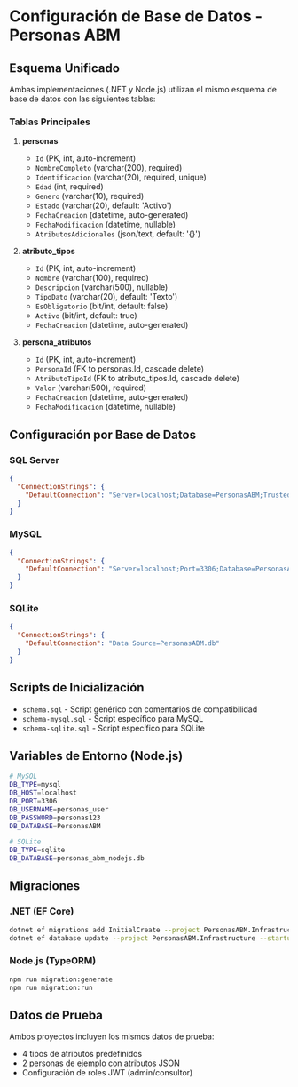 # Configuración de Base de Datos - Personas ABM

## Esquema Unificado

Ambas implementaciones (.NET y Node.js) utilizan el mismo esquema de base de datos con las siguientes tablas:

### Tablas Principales

1. **personas**

   - `Id` (PK, int, auto-increment)
   - `NombreCompleto` (varchar(200), required)
   - `Identificacion` (varchar(20), required, unique)
   - `Edad` (int, required)
   - `Genero` (varchar(10), required)
   - `Estado` (varchar(20), default: 'Activo')
   - `FechaCreacion` (datetime, auto-generated)
   - `FechaModificacion` (datetime, nullable)
   - `AtributosAdicionales` (json/text, default: '{}')

2. **atributo_tipos**

   - `Id` (PK, int, auto-increment)
   - `Nombre` (varchar(100), required)
   - `Descripcion` (varchar(500), nullable)
   - `TipoDato` (varchar(20), default: 'Texto')
   - `EsObligatorio` (bit/int, default: false)
   - `Activo` (bit/int, default: true)
   - `FechaCreacion` (datetime, auto-generated)

3. **persona_atributos**
   - `Id` (PK, int, auto-increment)
   - `PersonaId` (FK to personas.Id, cascade delete)
   - `AtributoTipoId` (FK to atributo_tipos.Id, cascade delete)
   - `Valor` (varchar(500), required)
   - `FechaCreacion` (datetime, auto-generated)
   - `FechaModificacion` (datetime, nullable)

## Configuración por Base de Datos

### SQL Server

```json
{
  "ConnectionStrings": {
    "DefaultConnection": "Server=localhost;Database=PersonasABM;Trusted_Connection=true;MultipleActiveResultSets=true"
  }
}
```

### MySQL

```json
{
  "ConnectionStrings": {
    "DefaultConnection": "Server=localhost;Port=3306;Database=PersonasABM;Uid=personas_user;Pwd=personas123;"
  }
}
```

### SQLite

```json
{
  "ConnectionStrings": {
    "DefaultConnection": "Data Source=PersonasABM.db"
  }
}
```

## Scripts de Inicialización

- `schema.sql` - Script genérico con comentarios de compatibilidad
- `schema-mysql.sql` - Script específico para MySQL
- `schema-sqlite.sql` - Script específico para SQLite

## Variables de Entorno (Node.js)

```bash
# MySQL
DB_TYPE=mysql
DB_HOST=localhost
DB_PORT=3306
DB_USERNAME=personas_user
DB_PASSWORD=personas123
DB_DATABASE=PersonasABM

# SQLite
DB_TYPE=sqlite
DB_DATABASE=personas_abm_nodejs.db
```

## Migraciones

### .NET (EF Core)

```bash
dotnet ef migrations add InitialCreate --project PersonasABM.Infrastructure --startup-project PersonasABM.API
dotnet ef database update --project PersonasABM.Infrastructure --startup-project PersonasABM.API
```

### Node.js (TypeORM)

```bash
npm run migration:generate
npm run migration:run
```

## Datos de Prueba

Ambos proyectos incluyen los mismos datos de prueba:

- 4 tipos de atributos predefinidos
- 2 personas de ejemplo con atributos JSON
- Configuración de roles JWT (admin/consultor)
